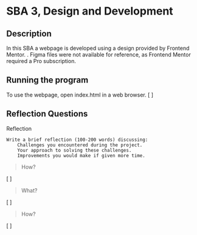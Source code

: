 # SBA 3, Design and Development

## Description
In this SBA a webpage is developed using a design provided by Frontend Mentor. . Figma files were not available for reference, as Frontend Mentor required a Pro subscription.

## Running the program
To use the webpage, open index.html in a web browser. [ ]

## Reflection Questions



 Reflection

    Write a brief reflection (100-200 words) discussing:
        Challenges you encountered during the project.
        Your approach to solving these challenges.
        Improvements you would make if given more time.

> How?

[ ]
<br>

> What?

[ ]
<br>

> How?

[ ]
<br>